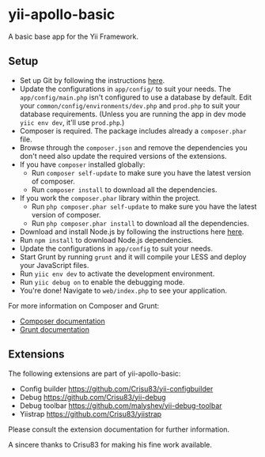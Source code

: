 yii-apollo-basic
=======

A basic base app for the Yii Framework.

## Setup

 * Set up Git by following the instructions [here](https://help.github.com/articles/set-up-git).
 * Update the configurations in `app/config/` to suit your needs. The `app/config/main.php` isn't configured to use a database by default. Edit your `common/config/environments/dev.php` and `prod.php` to suit your database requirements. (Unless you are running the app in dev mode `yiic env dev`, it'll use `prod.php`.)
 * Composer is required. The package includes already a `composer.phar` file.
 * Browse through the `composer.json` and remove the dependencies you don't need also update the required versions of the extensions.
 * If you have `composer` installed globally:
	* Run `composer self-update` to make sure you have the latest version of composer.
	* Run `composer install` to download all the dependencies.
 * If you work the `composer.phar` library within the project.
    * Run `php composer.phar self-update` to make sure you have the latest version of composer.
    * Run `php composer.phar install` to download all the dependencies. 
 * Download and install Node.js by following the instructions here [here](https://github.com/joyent/node/wiki/Installing-Node.js-via-package-manager).
 * Run `npm install` to download  Node.js dependencies.
 * Update the configurations in `app/config` to suit your needs.
 * Start Grunt by running `grunt` and it will compile your LESS and deploy your JavaScript files.
 * Run `yiic env dev` to activate the development environment.
 * Run `yiic debug on` to enable the debugging mode.
 * You're done! Navigate to `web/index.php` to see your application.

For more information on Composer and Grunt:

* [Composer documentation](http://getcomposer.org/doc/)
* [Grunt documentation](http://gruntjs.com/getting-started)

## Extensions

The following extensions are part of yii-apollo-basic:

 * Config builder https://github.com/Crisu83/yii-configbuilder
 * Debug https://github.com/Crisu83/yii-debug
 * Debug toolbar https://github.com/malyshev/yii-debug-toolbar
 * Yiistrap https://github.com/Crisu83/yiistrap

Please consult the extension documentation for further information.

A sincere thanks to Crisu83 for making his fine work available.